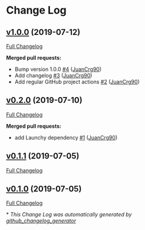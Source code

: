 # Change Log

## [v1.0.0](https://github.com/JuanCrg90/vpr/tree/v1.0.0) (2019-07-12)
[Full Changelog](https://github.com/JuanCrg90/vpr/compare/v0.2.0...v1.0.0)

**Merged pull requests:**

- Bump version 1.0.0 [\#4](https://github.com/JuanCrg90/vpr/pull/4) ([JuanCrg90](https://github.com/JuanCrg90))
- Add changelog [\#3](https://github.com/JuanCrg90/vpr/pull/3) ([JuanCrg90](https://github.com/JuanCrg90))
- Add regular GitHub project actions [\#2](https://github.com/JuanCrg90/vpr/pull/2) ([JuanCrg90](https://github.com/JuanCrg90))

## [v0.2.0](https://github.com/JuanCrg90/vpr/tree/v0.2.0) (2019-07-10)
[Full Changelog](https://github.com/JuanCrg90/vpr/compare/v0.1.1...v0.2.0)

**Merged pull requests:**

- add Launchy dependency [\#1](https://github.com/JuanCrg90/vpr/pull/1) ([JuanCrg90](https://github.com/JuanCrg90))

## [v0.1.1](https://github.com/JuanCrg90/vpr/tree/v0.1.1) (2019-07-05)
[Full Changelog](https://github.com/JuanCrg90/vpr/compare/v0.1.0...v0.1.1)

## [v0.1.0](https://github.com/JuanCrg90/vpr/tree/v0.1.0) (2019-07-05)
[Full Changelog](https://github.com/JuanCrg90/vpr/compare/0.1.0...v0.1.0)



\* *This Change Log was automatically generated by [github_changelog_generator](https://github.com/skywinder/Github-Changelog-Generator)*